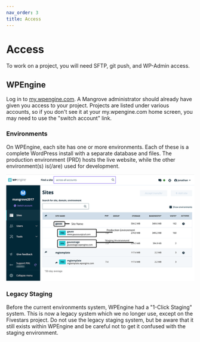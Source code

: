 ```yaml
---
nav_order: 3
title: Access
---
```

# Access
To work on a project, you will need SFTP, git push, and WP-Admin access.

## WPEngine
Log in to [my.wpengine.com](https://my.wpengine.com/). A Mangrove administrator should already have given you access to your project. Projects are listed under various accounts, so if you don't see it at your my.wpengine.com home screen, you may need to use the "switch account" link.

### Environments
On WPEngine, each site has one or more environments. Each of these is a complete WordPress install with a separate database and files. The production environment (PRD) hosts the live website, while the other environment(s) is(/are) used for development.

![Annotated screenshot showing WPE environments](wpe-environments-annotated.png)

### Legacy Staging
Before the current environments system, WPEngine had a "1-Click Staging" system. This is now a legacy system which we no longer use, except on the Fivestars project. Do not use the legacy staging system, but be aware that it still exists within WPEngine and be careful not to get it confused with the staging environment.
